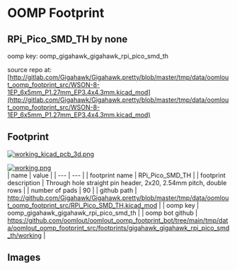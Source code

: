 # OOMP Footprint  
## RPi_Pico_SMD_TH  by none  
  
oomp key: oomp_gigahawk_gigahawk_rpi_pico_smd_th  
  
source repo at: [http://gitlab.com/Gigahawk/Gigahawk.pretty/blob/master/tmp/data/oomlout_oomp_footprint_src/WSON-8-1EP_6x5mm_P1.27mm_EP3.4x4.3mm.kicad_mod](http://gitlab.com/Gigahawk/Gigahawk.pretty/blob/master/tmp/data/oomlout_oomp_footprint_src/WSON-8-1EP_6x5mm_P1.27mm_EP3.4x4.3mm.kicad_mod)  
## Footprint  
  
[![working_kicad_pcb_3d.png](working_kicad_pcb_3d_600.png)](working_kicad_pcb_3d.png)  
  
[![working.png](working_600.png)](working.png)  
| name | value | 
| --- | --- | 
| footprint name | RPi_Pico_SMD_TH | 
| footprint description | Through hole straight pin header, 2x20, 2.54mm pitch, double rows | 
| number of pads | 90 | 
| github path | http://github.com/Gigahawk/Gigahawk.pretty/blob/master/tmp/data/oomlout_oomp_footprint_src/RPi_Pico_SMD_TH.kicad_mod | 
| oomp key | oomp_gigahawk_gigahawk_rpi_pico_smd_th | 
| oomp bot github | https://github.com/oomlout/oomlout_oomp_footprint_bot/tree/main/tmp/data/oomlout_oomp_footprint_src/footprints/gigahawk_gigahawk_rpi_pico_smd_th/working | 
## Images  
